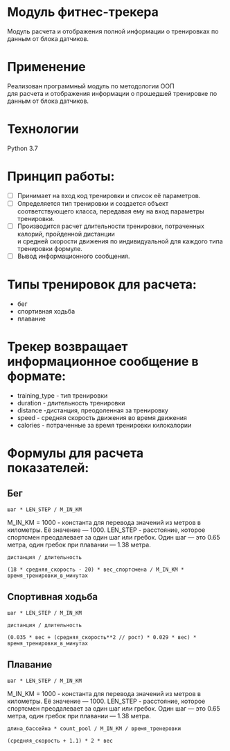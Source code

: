 # Модуль фитнес-трекера
Модуль расчета и отображения полной информации о тренировках по данным от блока датчиков.<br>
# Применение
Реализован программный модуль по методологии ООП<br>
для расчета и отображения информации о прошедшей тренировке по данным от блока датчиков.<br>

# Технологии<br>

Python 3.7

# Принцип работы: <br>
 - [ ] Принимает на вход код тренировки и список её параметров.
 - [ ] Определяется тип тренировки и создается объект соответствующего класса, передавая ему на вход параметры тренировки.
 - [ ] Производится расчет длительности тренировки, потраченных калорий, пройденной дистанции <br> и средней скорости движения по индивидуальной для каждого типа тренировки формуле.
 - [ ] Вывод информационного сообщения.
 
# Типы тренировок для расчета:<br>
 - бег
 - спортивная ходьба
 - плавание
 
# Трекер возвращает информационное сообщение в формате: <br>
-   training_type - тип тренировки
-   duration - длительность тренировки
-   distance -дистанция, преодоленная за тренировку
-   speed - средняя скорость движения во время движения
-   calories - потраченные за время тренировки килокалории

# Формулы для расчета показателей: <br>
## Бег
``` #расчет дистанции
шаг * LEN_STEP / M_IN_KM
```
M_IN_KM = 1000 - константа для перевода значений из метров в километры. Её значение — 1000.
LEN_STEP - расстояние, которое спортсмен преодалевает за один шаг или гребок. Один шаг — это 0.65 метра, один гребок при плавании — 1.38 метра.
``` #расчет средней скорости
дистанция / длительность
```
``` #расчет калорий для бега
(18 * средняя_скорость - 20) * вес_спортсмена / M_IN_KM * время_тренировки_в_минутах
```
## Спортивная ходьба
``` #расчет дистанции
шаг * LEN_STEP / M_IN_KM
```
``` #расчет средней скорости
дистанция / длительность
```
``` #расчет калорий для спортивной ходьбы
(0.035 * вес + (средняя_скорость**2 // рост) * 0.029 * вес) * время_тренировки_в_минутах
```
## Плавание
``` ### расчет дистанции
шаг * LEN_STEP / M_IN_KM
```
M_IN_KM = 1000 - константа для перевода значений из метров в километры. Её значение — 1000.
LEN_STEP - расстояние, которое спортсмен преодалевает за один шаг или гребок. Один шаг — это 0.65 метра, один гребок при плавании — 1.38 метра.
``` #расчет средней скорости
длина_бассейна * count_pool / M_IN_KM / время_тренеровки
```
``` #расчет калорий для плавания
(средняя_скорость + 1.1) * 2 * вес 
```
